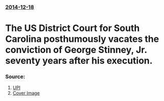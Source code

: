 ### [2014-12-18](/news/2014/12/18/index.md)

# The US District Court for South Carolina posthumously vacates the conviction of George Stinney, Jr. seventy years after his execution. 




### Source:

1. [UPI](http://www.upi.com/Top_News/US/2014/12/17/George-Stinney-Jr-executed-at-14-cleared-of-murder-70-years-later/3251418842246/?r=2881418496650)
1. [Cover Image](http://cdnph.upi.com/ph/st/th/3251418842246/2014/i/14188456252217/v1.5/George-Stinney-Jr-executed-at-14-cleared-of-murder-70-years-later.jpg?lg=2)
